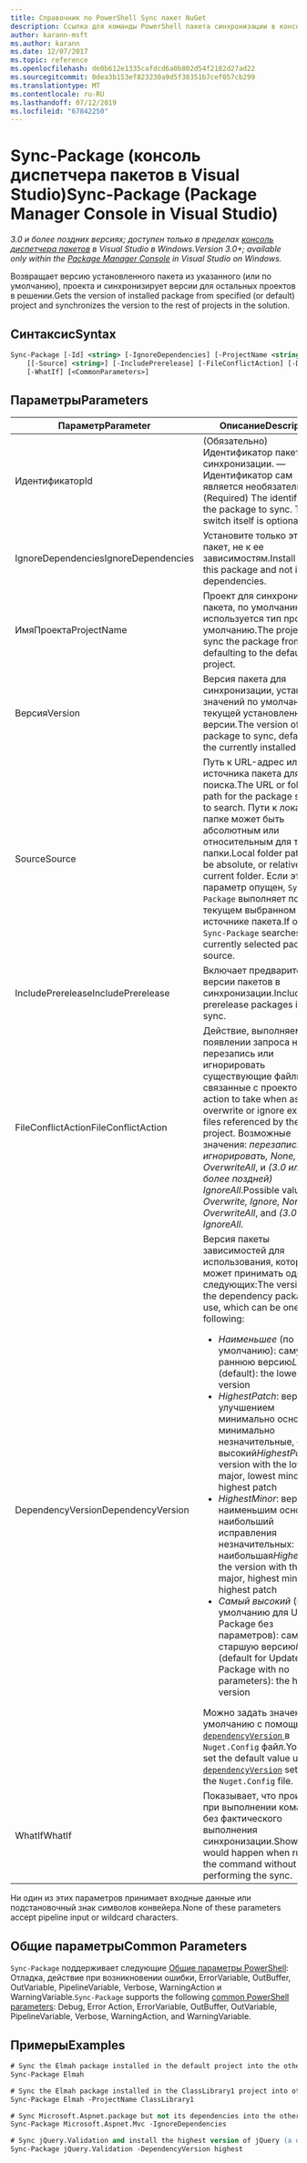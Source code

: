 ```yaml
---
title: Справочник по PowerShell Sync пакет NuGet
description: Ссылка для команды PowerShell пакета синхронизации в консоли диспетчера пакетов NuGet в Visual Studio.
author: karann-msft
ms.author: karann
ms.date: 12/07/2017
ms.topic: reference
ms.openlocfilehash: de0b612e1335cafdcd6a0b802d54f2182d27ad22
ms.sourcegitcommit: 0dea3b153ef823230a9d5f38351b7cef057cb299
ms.translationtype: MT
ms.contentlocale: ru-RU
ms.lasthandoff: 07/12/2019
ms.locfileid: "67842250"
---
```

# <a name="sync-package-package-manager-console-in-visual-studio"></a><span data-ttu-id="84578-103">Sync-Package (консоль диспетчера пакетов в Visual Studio)</span><span class="sxs-lookup"><span data-stu-id="84578-103">Sync-Package (Package Manager Console in Visual Studio)</span></span>

<span data-ttu-id="84578-104">*3.0 и более поздних версиях; доступен только в пределах [консоль диспетчера пакетов](package-manager-console.md) в Visual Studio в Windows.*</span><span class="sxs-lookup"><span data-stu-id="84578-104">*Version 3.0+; available only within the [Package Manager Console](package-manager-console.md) in Visual Studio on Windows.*</span></span>

<span data-ttu-id="84578-105">Возвращает версию установленного пакета из указанного (или по умолчанию), проекта и синхронизирует версии для остальных проектов в решении.</span><span class="sxs-lookup"><span data-stu-id="84578-105">Gets the version of installed package from specified (or default) project and synchronizes the version to the rest of projects in the solution.</span></span>

## <a name="syntax"></a><span data-ttu-id="84578-106">Синтаксис</span><span class="sxs-lookup"><span data-stu-id="84578-106">Syntax</span></span>

```ps
Sync-Package [-Id] <string> [-IgnoreDependencies] [-ProjectName <string>] [[-Version] <string>]
    [[-Source] <string>] [-IncludePrerelease] [-FileConflictAction] [-DependencyVersion]
    [-WhatIf] [<CommonParameters>]
```

## <a name="parameters"></a><span data-ttu-id="84578-107">Параметры</span><span class="sxs-lookup"><span data-stu-id="84578-107">Parameters</span></span>

| <span data-ttu-id="84578-108">Параметр</span><span class="sxs-lookup"><span data-stu-id="84578-108">Parameter</span></span> | <span data-ttu-id="84578-109">Описание</span><span class="sxs-lookup"><span data-stu-id="84578-109">Description</span></span> |
| --- | --- |
| <span data-ttu-id="84578-110">Идентификатор</span><span class="sxs-lookup"><span data-stu-id="84578-110">Id</span></span> | <span data-ttu-id="84578-111">(Обязательно) Идентификатор пакета для синхронизации. — Идентификатор сам является необязательным.</span><span class="sxs-lookup"><span data-stu-id="84578-111">(Required) The identifier of the package to sync. The -Id switch itself is optional.</span></span> |
| <span data-ttu-id="84578-112">IgnoreDependencies</span><span class="sxs-lookup"><span data-stu-id="84578-112">IgnoreDependencies</span></span> | <span data-ttu-id="84578-113">Установите только этот пакет, не к ее зависимостям.</span><span class="sxs-lookup"><span data-stu-id="84578-113">Install only this package and not its dependencies.</span></span> |
| <span data-ttu-id="84578-114">ИмяПроекта</span><span class="sxs-lookup"><span data-stu-id="84578-114">ProjectName</span></span> | <span data-ttu-id="84578-115">Проект для синхронизации пакета, по умолчанию используется тип проекта по умолчанию.</span><span class="sxs-lookup"><span data-stu-id="84578-115">The project to sync the package from, defaulting to the default  project.</span></span> |
| <span data-ttu-id="84578-116">Версия</span><span class="sxs-lookup"><span data-stu-id="84578-116">Version</span></span> | <span data-ttu-id="84578-117">Версия пакета для синхронизации, установка значений по умолчанию для текущей установленной версии.</span><span class="sxs-lookup"><span data-stu-id="84578-117">The version of the package to sync, defaulting to the currently installed version.</span></span> |
| <span data-ttu-id="84578-118">Source</span><span class="sxs-lookup"><span data-stu-id="84578-118">Source</span></span> | <span data-ttu-id="84578-119">Путь к URL-адрес или папке источника пакета для поиска.</span><span class="sxs-lookup"><span data-stu-id="84578-119">The URL or folder path for the package source to search.</span></span> <span data-ttu-id="84578-120">Пути к локальной папке может быть абсолютным или относительным для текущей папки.</span><span class="sxs-lookup"><span data-stu-id="84578-120">Local folder paths can be absolute, or relative to the current folder.</span></span> <span data-ttu-id="84578-121">Если этот параметр опущен, `Sync-Package` выполняет поиск в текущем выбранном источнике пакета.</span><span class="sxs-lookup"><span data-stu-id="84578-121">If omitted, `Sync-Package` searches the currently selected package source.</span></span> |
| <span data-ttu-id="84578-122">IncludePrerelease</span><span class="sxs-lookup"><span data-stu-id="84578-122">IncludePrerelease</span></span> | <span data-ttu-id="84578-123">Включает предварительные версии пакетов в синхронизации.</span><span class="sxs-lookup"><span data-stu-id="84578-123">Includes prerelease packages in the sync.</span></span> |
| <span data-ttu-id="84578-124">FileConflictAction</span><span class="sxs-lookup"><span data-stu-id="84578-124">FileConflictAction</span></span> | <span data-ttu-id="84578-125">Действие, выполняемое при появлении запроса на перезапись или игнорировать существующие файлы, связанные с проектом.</span><span class="sxs-lookup"><span data-stu-id="84578-125">The action to take when asked to overwrite or ignore existing files referenced by the project.</span></span> <span data-ttu-id="84578-126">Возможные значения: *перезаписи, игнорировать, None, OverwriteAll*, и *(3.0 или более поздней)* *IgnoreAll*.</span><span class="sxs-lookup"><span data-stu-id="84578-126">Possible values are *Overwrite, Ignore, None, OverwriteAll*, and *(3.0+)* *IgnoreAll*.</span></span> |
| <span data-ttu-id="84578-127">DependencyVersion</span><span class="sxs-lookup"><span data-stu-id="84578-127">DependencyVersion</span></span> | <span data-ttu-id="84578-128">Версия пакеты зависимостей для использования, которые может принимать одно из следующих:</span><span class="sxs-lookup"><span data-stu-id="84578-128">The version of the dependency packages to use, which can be one of the following:</span></span><br/><ul><li><span data-ttu-id="84578-129">*Наименьшее* (по умолчанию): самую раннюю версию</span><span class="sxs-lookup"><span data-stu-id="84578-129">*Lowest* (default): the lowest version</span></span></li><li><span data-ttu-id="84578-130">*HighestPatch*: версии с улучшением минимально основных, минимально незначительные, самый высокий</span><span class="sxs-lookup"><span data-stu-id="84578-130">*HighestPatch*: the version with the lowest major, lowest minor, highest patch</span></span></li><li><span data-ttu-id="84578-131">*HighestMinor*: версия с наименьшим основных, наибольший исправления незначительных: наибольшая</span><span class="sxs-lookup"><span data-stu-id="84578-131">*HighestMinor*: the version with the lowest major, highest minor, highest patch</span></span></li><li><span data-ttu-id="84578-132">*Самый высокий* (по умолчанию для Update-Package без параметров): самую старшую версию</span><span class="sxs-lookup"><span data-stu-id="84578-132">*Highest* (default for Update-Package with no parameters): the highest version</span></span></li></ul><span data-ttu-id="84578-133">Можно задать значение по умолчанию с помощью [ `dependencyVersion` ](../reference/nuget-config-file.md#config-section) в `Nuget.Config` файл.</span><span class="sxs-lookup"><span data-stu-id="84578-133">You can set the default value using the [`dependencyVersion`](../reference/nuget-config-file.md#config-section) setting in the `Nuget.Config` file.</span></span> |
| <span data-ttu-id="84578-134">WhatIf</span><span class="sxs-lookup"><span data-stu-id="84578-134">WhatIf</span></span> | <span data-ttu-id="84578-135">Показывает, что произойдет при выполнении команды без фактического выполнения синхронизации.</span><span class="sxs-lookup"><span data-stu-id="84578-135">Shows what would happen when running the command without actually performing the sync.</span></span> |

<span data-ttu-id="84578-136">Ни один из этих параметров принимает входные данные или подстановочный знак символов конвейера.</span><span class="sxs-lookup"><span data-stu-id="84578-136">None of these parameters accept pipeline input or wildcard characters.</span></span>

## <a name="common-parameters"></a><span data-ttu-id="84578-137">Общие параметры</span><span class="sxs-lookup"><span data-stu-id="84578-137">Common Parameters</span></span>

<span data-ttu-id="84578-138">`Sync-Package` поддерживает следующие [Общие параметры PowerShell](http://go.microsoft.com/fwlink/?LinkID=113216): Отладка, действие при возникновении ошибки, ErrorVariable, OutBuffer, OutVariable, PipelineVariable, Verbose, WarningAction и WarningVariable.</span><span class="sxs-lookup"><span data-stu-id="84578-138">`Sync-Package` supports the following [common PowerShell parameters](http://go.microsoft.com/fwlink/?LinkID=113216): Debug, Error Action, ErrorVariable, OutBuffer, OutVariable, PipelineVariable, Verbose, WarningAction, and WarningVariable.</span></span>

## <a name="examples"></a><span data-ttu-id="84578-139">Примеры</span><span class="sxs-lookup"><span data-stu-id="84578-139">Examples</span></span>

```ps
# Sync the Elmah package installed in the default project into the other projects in the solution
Sync-Package Elmah

# Sync the Elmah package installed in the ClassLibrary1 project into other projects in the solution
Sync-Package Elmah -ProjectName ClassLibrary1

# Sync Microsoft.Aspnet.package but not its dependencies into the other projects in the solution
Sync-Package Microsoft.Aspnet.Mvc -IgnoreDependencies

# Sync jQuery.Validation and install the highest version of jQuery (a dependency) from the package source    
Sync-Package jQuery.Validation -DependencyVersion highest
```
